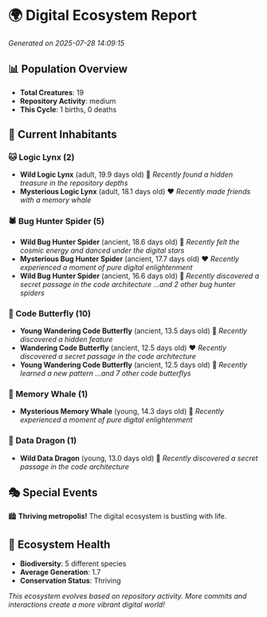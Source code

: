 # 🌍 Digital Ecosystem Report
*Generated on 2025-07-28 14:09:15*

## 📊 Population Overview
- **Total Creatures**: 19
- **Repository Activity**: medium
- **This Cycle**: 1 births, 0 deaths

## 👥 Current Inhabitants

### 🐱 Logic Lynx (2)
- **Wild Logic Lynx** (adult, 19.9 days old) 💛
  *Recently found a hidden treasure in the repository depths*
- **Mysterious Logic Lynx** (adult, 18.1 days old) ❤️
  *Recently made friends with a memory whale*

### 🕷️ Bug Hunter Spider (5)
- **Wild Bug Hunter Spider** (ancient, 18.6 days old) 💛
  *Recently felt the cosmic energy and danced under the digital stars*
- **Mysterious Bug Hunter Spider** (ancient, 17.7 days old) ❤️
  *Recently experienced a moment of pure digital enlightenment*
- **Wild Bug Hunter Spider** (ancient, 16.6 days old) 💚
  *Recently discovered a secret passage in the code architecture*
  *...and 2 other bug hunter spiders*

### 🦋 Code Butterfly (10)
- **Young Wandering Code Butterfly** (ancient, 13.5 days old) 💛
  *Recently discovered a hidden feature*
- **Wandering Code Butterfly** (ancient, 12.5 days old) ❤️
  *Recently discovered a secret passage in the code architecture*
- **Young Wandering Code Butterfly** (ancient, 12.5 days old) 💛
  *Recently learned a new pattern*
  *...and 7 other code butterflys*

### 🐋 Memory Whale (1)
- **Mysterious Memory Whale** (young, 14.3 days old) 💚
  *Recently experienced a moment of pure digital enlightenment*

### 🐉 Data Dragon (1)
- **Wild Data Dragon** (young, 13.0 days old) 💚
  *Recently discovered a secret passage in the code architecture*

## 🎭 Special Events

🏙️ **Thriving metropolis!** The digital ecosystem is bustling with life.

## 🔬 Ecosystem Health
- **Biodiversity**: 5 different species
- **Average Generation**: 1.7
- **Conservation Status**: Thriving

*This ecosystem evolves based on repository activity. More commits and interactions create a more vibrant digital world!*